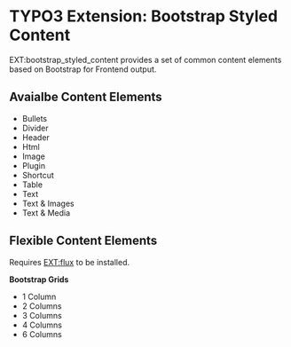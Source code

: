 # TYPO3 Extension: Bootstrap Styled Content
EXT:bootstrap_styled_content provides a set of common content elements based on Bootstrap for Frontend output.

## Avaialbe Content Elements
- Bullets
- Divider
- Header
- Html
- Image
- Plugin
- Shortcut
- Table
- Text
- Text & Images
- Text & Media

## Flexible Content Elements
Requires [EXT:flux](https://github.com/FluidTYPO3/flux) to be installed.

**Bootstrap Grids**
- 1 Column
- 2 Columns
- 3 Columns
- 4 Columns
- 6 Columns